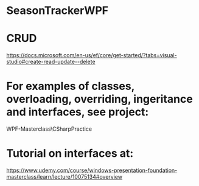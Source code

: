 # SeasonTrackerWPF

# CRUD
https://docs.microsoft.com/en-us/ef/core/get-started/?tabs=visual-studio#create-read-update--delete

# For examples of classes, overloading, overriding, ingeritance and interfaces, see project:
WPF-Masterclass\CSharpPractice

# Tutorial on interfaces at:
https://www.udemy.com/course/windows-presentation-foundation-masterclass/learn/lecture/10075134#overview

